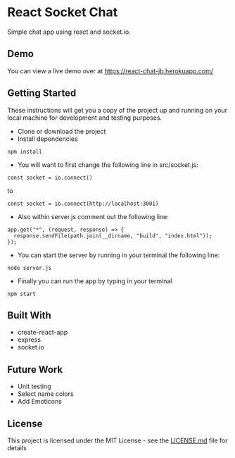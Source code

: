 # React Socket Chat

Simple chat app using react and socket.io.

## Demo

You can view a live demo over at https://react-chat-jb.herokuapp.com/

## Getting Started

These instructions will get you a copy of the project up and running on your local machine for development and testing purposes.

* Clone or download the project
* Install dependencies
```
npm install
```

* You will want to first change the following line in src/socket.js:
```
const socket = io.connect()
```
to 
```
const socket = io.connect(http://localhost:3001)
```

* Also within server.js comment out the following line:
```
app.get("*", (request, response) => {
  response.sendFile(path.join(__dirname, "build", "index.html"));
});
```

* You can start the server by running in your terminal the following line:
```
node server.js
```

* Finally you can run the app by typing in your terminal
```
npm start
```

## Built With

* create-react-app
* express
* socket.io

## Future Work

* Unit testing
* Select name colors
* Add Emoticons

## License

This project is licensed under the MIT License - see the [LICENSE.md](LICENSE.md) file for details
